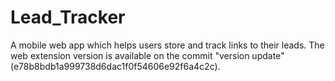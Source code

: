 # Lead_Tracker
A mobile web app which helps users store and track links to their leads.
The web extension version is available on the commit "version update"(e78b8bdb1a999738d6dac1f0f54606e92f6a4c2c).
